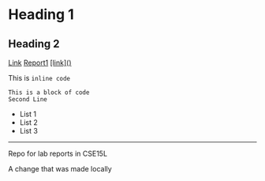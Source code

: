 # Heading 1
## Heading 2

[Link](/secondpage.md)
[Report1](https://jessalynwang.github.io/cse15l-lab-reports/lab-report-1-week-2.html)
[\[link\]\(\)](/secondpage.md)


This is `inline code`

```
This is a block of code
Second Line

```

- List 1
- List 2
- List 3

---

Repo for lab reports in CSE15L

A change that was made locally
